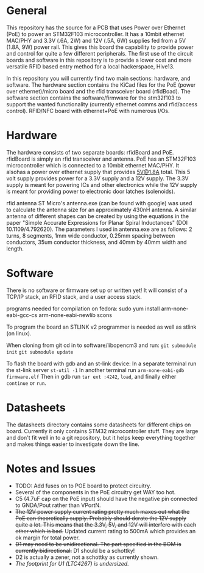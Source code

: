 General
=========
This repository has the source for a PCB that uses Power over Ethernet (PoE) to power an STM32F103 microcontroller. It has a 10mbit ethernet MAC/PHY and  3.3V (.6A, 2W) and 12V (.5A, 6W) supplies fed from a 5V (1.8A, 9W) power rail. This gives this board the capability to provide power and control for quite a few different peripherals. The first use of the circuit boards and software in this repository is to provide a lower cost and more versatile RFID based entry method for a local hackerspace, Hive13.

In this repository you will currently find two main sections: hardware, and software. The hardware section contains the KiCad files for the PoE (power over ethernet)/micro board and the rfid transceiver board (rfidBoad). The software section contains the software/firmware for the stm32f103 to support the wanted functionality (currently ethernet comms and rfid/access control).
RFID/NFC board with ethernet+PoE with numerous I/Os.

Hardware
=========

The hardware consists of two separate boards: rfidBoard and PoE. rfidBoard is simply an rfid transceiver and antenna. PoE has an STM32F103 microcontroller which is connected to a 10mbit ethernet MAC/PHY. It alsohas a power over ethernet supply that provides 5V@1.8A total. This 5 volt supply provides power for a 3.3V supply and a 12V supply. The 3.3V supply is meant for powering ICs and other electronics while the 12V supply is meant for providing power to electronic door latches (solenoids).

rfid antenna
ST Micro's antenna.exe (can be found with google) was used to calculate the antenna size for an approximately 430nH antenna. A similar antenna of different shapes can be created by using the equations in the paper "Simple Accurate Expressions for Planar Spiral Inductances" (DOI 10.1109/4.792620). The parameters I used in antenna.exe are as follows: 2 turns, 8 segments, 1mm wide conductor, 0.25mm spacing between conductors, 35um conductor thickness, and 40mm by 40mm width and length.

Software
========
There is no software or firmware set up or written yet!
It will consist of a TCP/IP stack, an RFID stack, and a user access stack.

programs needed for compilation on fedora:
sudo yum install arm-none-eabi-gcc-cs arm-none-eabi-newlib scons

To program the board an STLINK v2 programmer is needed as well as stlink (on linux).

When cloning from git cd in to software/libopencm3 and run:
`git submodule init`
`git submodule update`

To flash the board with gdb and an st-link device:
In a separate terminal run the st-link server `st-util -1`
In another terminal run `arm-none-eabi-gdb firmware.elf`
Then in gdb run `tar ext :4242`, `load`, and finally either `continue` or `run`.

Datasheets
========
The datasheets directory contains some datasheets for different chips on board.
Currently it only contains STM32 microcontroller stuff.
They are large and don't fit well in to a git repository, but it helps keep
everything together and makes things easier to investigate down the line.


Notes and Issues
=========
* TODO: Add fuses on to POE board to protect circuitry.
* Several of the components in the PoE circuitry get WAY too hot.
* C5 (4.7uF cap on the PoE input) should have the negative pin connected to  GNDA/Pout rather than VPortN.
* ~~The 12V power supply current rating pretty much maxes out what the PoE can theoretically supply. Probably should derate the 12V supply quite a lot. This means that the 3.3V, 5V, and 12V will interfere with each other which is bad.~~ Updated current rating to 500mA which provides an ok margin for total power.
* ~~D1 may need to be unidirectional. The part specified in the BOM is currently bidirectional.~~ D1 should be a schottky!
* D2 is actually a zener, not a schottky as currently shown.
* *The footprint for U1 (LTC4267) is undersized.*

